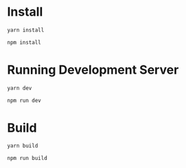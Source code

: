 # Install 
```bash
yarn install 
```
```bash
npm install
```

# Running Development Server
```bash
yarn dev
```
```bash
npm run dev
```

# Build
```bash
yarn build
```
```bash
npm run build
```

